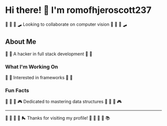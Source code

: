 # Hi there! 👋 I'm romofhjeroscott237

🎹 🎯 🚣 🛹 Looking to collaborate on computer vision 🎹 🎯 🚣 🛹

## About Me
🎻 🎣 A hacker in full stack development 🎻 🎣

### What I'm Working On
🏑 🎸 Interested in frameworks 🏑 🎸

### Fun Facts
🚵 🎣 🛶 🎮 Dedicated to mastering data structures 🚵 🎣 🛶 🎮

---
🏸 🏑 🎣 🏑 🛼 Thanks for visiting my profile! 🎾 🎽 🏏 🛶 📚
